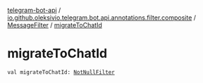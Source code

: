 [telegram-bot-api](../../index.md) / [io.github.oleksivio.telegram.bot.api.annotations.filter.composite](../index.md) / [MessageFilter](index.md) / [migrateToChatId](./migrate-to-chat-id.md)

# migrateToChatId

`val migrateToChatId: `[`NotNullFilter`](../../io.github.oleksivio.telegram.bot.api.annotations.filter.primitive/-not-null-filter/index.md)
